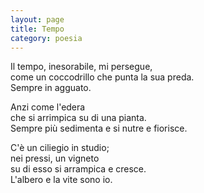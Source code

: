 ```yaml
--- 
layout: page
title: Tempo
category: poesia
---
```


Il tempo, inesorabile, mi persegue,  
come un coccodrillo che punta la sua preda.  
Sempre in agguato.  

Anzi come l'edera  
che si arrimpica su di una pianta.  
Sempre più sedimenta e si nutre e fiorisce.  

C'è un ciliegio in studio;  
nei pressi, un vigneto  
su di esso si arrampica e cresce.  
L'albero e la vite sono io.  
